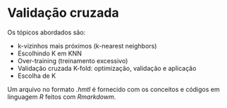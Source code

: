 # Validação cruzada

Os tópicos abordados são: 
- k-vizinhos mais próximos (k-nearest neighbors)
- Escolhindo K em KNN
- Over-training (treinamento excessivo)
- Validação cruzada K-fold: optimização, validação e aplicação
- Escolha de K

Um arquivo no formato *.hmtl* é fornecido com os conceitos e códigos em linguagem *R* feitos com *Rmarkdowm*.

